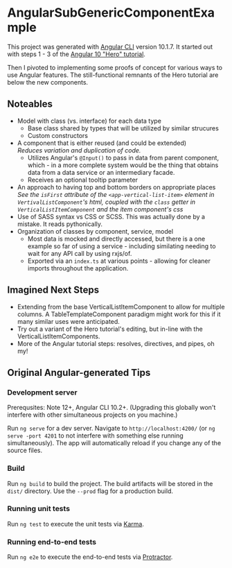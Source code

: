 # AngularSubGenericComponentExample

This project was generated with [Angular CLI](https://github.com/angular/angular-cli) version 10.1.7. It started out with steps 1 - 3 of the [Angular 10 "Hero" tutorial](https://v10.angular.io/tutorial/toh-pt1). 

Then I pivoted to implementing some proofs of concept for various ways to use Angular features. The still-functional remnants of the Hero tutorial are below the new components.

## Noteables
* Model with class (vs. interface) for each data type
  * Base class shared by types that will be utilized by similar strucures
  * Custom constructors
* A component that is either reused (and could be extended)<br> _Reduces variation and duplication of code._
  * Utilizes Angular's `@Input()` to pass in data from parent component, which - in a more complete system would be the thing that obtains data from a data service or an intermediary facade.
  * Receives an optional tooltip parameter
* An approach to having top and bottom borders on appropriate places<br>
_See the `isFirst` attribute of the `<app-vertical-list-item>` element in `VertivalListComponent`'s html, coupled with the `class` getter in `VerticalListItemComponent` and the item component's css_
* Use of SASS syntax vs CSS or SCSS. This was actually done by a mistake. It reads pythonically.
* Organization of classes by component, service, model
  * Most data is mocked and directly accessed, but there is a one example so far of using a service - including similating needing to wait for any API call by using rxjs/of.
  * Exported via an `index.ts` at various points - allowing for cleaner imports throughout the application.

## Imagined Next Steps
* Extending from the base VerticalListItemComponent to allow for multiple columns. A TableTemplateComponent paradigm might work for this if it many similar uses were anticipated. 
* Try out a variant of the Hero tutorial's editing, but in-line with the VerticalListItemComponents.
* More of the Angular tutorial steps: resolves, directives, and pipes, oh my!

## Original Angular-generated Tips

### Development server

Prerequsites: Note 12+, Angular CLI 10.2+. (Upgrading this globally won't interfere with other simultaneous projects on you machine.)

Run `ng serve` for a dev server. Navigate to `http://localhost:4200/` (or `ng serve -port 4201` to not interfere with something else running simultaneously). The app will automatically reload if you change any of the source files.

### Build

Run `ng build` to build the project. The build artifacts will be stored in the `dist/` directory. Use the `--prod` flag for a production build.

### Running unit tests

Run `ng test` to execute the unit tests via [Karma](https://karma-runner.github.io).

### Running end-to-end tests

Run `ng e2e` to execute the end-to-end tests via [Protractor](http://www.protractortest.org/).
